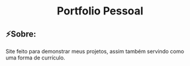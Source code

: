 <h1 align="center" dir="auto">Portfolio Pessoal</h1>

<h2>⚡Sobre:</h2>

Site feito para demonstrar meus projetos, assim também servindo como uma forma de currículo.
